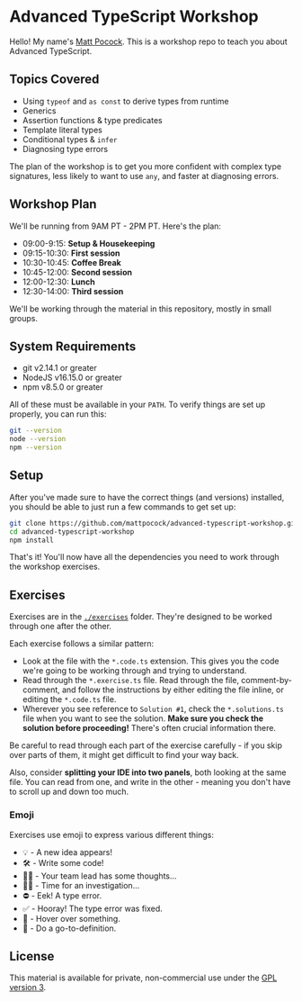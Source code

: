 # Advanced TypeScript Workshop

Hello! My name's [Matt Pocock](https://twitter.com/mattpocockuk). This is a workshop repo to teach you about Advanced TypeScript.

## Topics Covered

- Using `typeof` and `as const` to derive types from runtime
- Generics
- Assertion functions & type predicates
- Template literal types
- Conditional types & `infer`
- Diagnosing type errors

The plan of the workshop is to get you more confident with complex type signatures, less likely to want to use `any`, and faster at diagnosing errors.

## Workshop Plan

We'll be running from 9AM PT - 2PM PT. Here's the plan:

- 09:00-9:15: **Setup & Housekeeping**
- 09:15-10:30: **First session**
- 10:30-10:45: **Coffee Break**
- 10:45-12:00: **Second session**
- 12:00-12:30: **Lunch**
- 12:30-14:00: **Third session**

We'll be working through the material in this repository, mostly in small groups.

## System Requirements

- git v2.14.1 or greater
- NodeJS v16.15.0 or greater
- npm v8.5.0 or greater

All of these must be available in your `PATH`. To verify things are set up properly, you can run this:

```bash
git --version
node --version
npm --version
```

## Setup

After you've made sure to have the correct things (and versions) installed, you should be able to just run a few commands to get set up:

```bash
git clone https://github.com/mattpocock/advanced-typescript-workshop.git
cd advanced-typescript-workshop
npm install
```

That's it! You'll now have all the dependencies you need to work through the workshop exercises.

## Exercises

Exercises are in the [`./exercises`](./exercises) folder. They're designed to be worked through one after the other.

Each exercise follows a similar pattern:

- Look at the file with the `*.code.ts` extension. This gives you the code we're going to be working through and trying to understand.
- Read through the `*.exercise.ts` file. Read through the file, comment-by-comment, and follow the instructions by either editing the file inline, or editing the `*.code.ts` file.
- Wherever you see reference to `Solution #1`, check the `*.solutions.ts` file when you want to see the solution. **Make sure you check the solution before proceeding!** There's often crucial information there.

Be careful to read through each part of the exercise carefully - if you skip over parts of them, it might get difficult to find your way back.

Also, consider **splitting your IDE into two panels**, both looking at the same file. You can read from one, and write in the other - meaning you don't have to scroll up and down too much.

### Emoji

Exercises use emoji to express various different things:

- 💡 - A new idea appears!
- 🛠 - Write some code!
- 🧑‍💻 - Your team lead has some thoughts...
- 🕵️‍♂️ - Time for an investigation...
- ⛔️ - Eek! A type error.
- ✅ - Hooray! The type error was fixed.
- 🚁 - Hover over something.
- 🔮 - Do a go-to-definition.

## License

This material is available for private, non-commercial use under the [GPL version 3](http://www.gnu.org/licenses/gpl-3.0-standalone.html).
